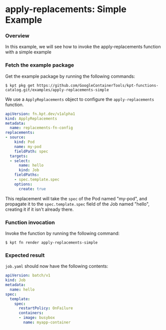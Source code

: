 # apply-replacements: Simple Example

### Overview

In this example, we will see how to invoke the apply-replacements function
with a simple example

### Fetch the example package

Get the example package by running the following commands:

```shell
$ kpt pkg get https://github.com/GoogleContainerTools/kpt-functions-catalog.git/examples/apply-replacements-simple
```

We use a `ApplyReplacements` object to configure the `apply-replacements` function. 

```yaml
apiVersion: fn.kpt.dev/v1alpha1
kind: ApplyReplacements
metadata:
  name: replacements-fn-config
replacements:
- source: 
    kind: Pod
    name: my-pod
    fieldPath: spec
  targets:
  - select:
      name: hello
      kind: Job
    fieldPaths: 
    - spec.template.spec
    options:
      create: true
```

This replacement will take the `spec` of the Pod named "my-pod", and propagate it to the `spec.template.spec`
field of the Job named "hello", creating it if it isn't already there.

### Function invocation

Invoke the function by running the following command:

```shell
$ kpt fn render apply-replacements-simple
```

### Expected result

`job.yaml` should now have the following contents: 

```yaml
apiVersion: batch/v1
kind: Job
metadata:
  name: hello
spec:
  template:
    spec:
      restartPolicy: OnFailure
      containers:
      - image: busybox
        name: myapp-container
```
